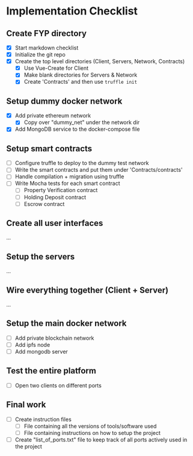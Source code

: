 # Implementation Checklist

## Create FYP directory
- [x] Start markdown checklist
- [x] Initialize the git repo
- [x] Create the top level directories (Client, Servers, Network, Contracts)
  - [x] Use Vue-Create for Client
  - [x] Make blank directories for Servers & Network
  - [x] Create 'Contracts' and then use ``` truffle init ```

## Setup dummy docker network
- [x] Add private ethereum network
  - [x] Copy over "dummy_net" under the network dir
- [x] Add MongoDB service to the docker-compose file

## Setup smart contracts
- [ ] Configure truffle to deploy to the dummy test network
- [ ] Write the smart contracts and put them under 'Contracts/contracts'
- [ ] Handle compilation + migration using truffle
- [ ] Write Mocha tests for each smart contract
  - [ ] Property Verification contract
  - [ ] Holding Deposit contract
  - [ ] Escrow contract

## Create all user interfaces
...

## Setup the servers
...

## Wire everything together (Client + Server)
...

## Setup the main docker network
- [ ] Add private blockchain network
- [ ] Add ipfs node
- [ ] Add mongodb server

## Test the entire platform
- [ ] Open two clients on different ports

## Final work
- [ ] Create instruction files
  - [ ] File containing all the versions of tools/software used
  - [ ] File containing instructions on how to setup the project
- [ ] Create "list_of_ports.txt" file to keep track of all ports actively used in the project

